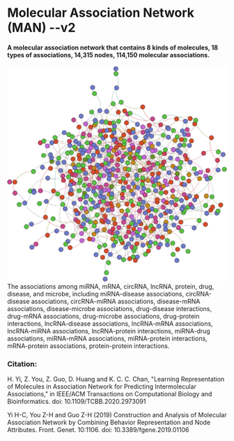 # Molecular Association Network (MAN) --v2
#### A molecular association network that contains 8 kinds of molecules, 18 types of associations, 14,315 nodes, 114,150 molecular associations.  
![Molecular Association Network](MAN.png)  
The associations among miRNA, mRNA, circRNA, lncRNA, protein, drug, disease, and microbe, including miRNA-disease associations, circRNA-disease associations, circRNA-miRNA associations, disease-mRNA associations, disease-microbe associations, drug-disease interactions, drug-mRNA associations, drug-microbe associations, drug-protein interactions, lncRNA-disease associations, lncRNA-mRNA associations, lncRNA-miRNA associations, lncRNA-protein interactions, miRNA-drug associations, miRNA-mRNA associations, miRNA-protein interactions, mRNA-protein associations, protein-protein interactions. 
### Citation:
H. Yi, Z. You, Z. Guo, D. Huang and K. C. C. Chan, "Learning Representation of Molecules in Association Network for Predicting Intermolecular Associations," in IEEE/ACM Transactions on Computational Biology and Bioinformatics. doi: 10.1109/TCBB.2020.2973091

Yi H-C, You Z-H and Guo Z-H (2019) Construction and Analysis of Molecular Association Network by Combining Behavior Representation and Node Attributes. Front. Genet. 10:1106. doi: 10.3389/fgene.2019.01106
